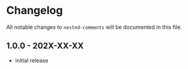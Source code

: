 # Changelog

All notable changes to `nested-comments` will be documented in this file.

## 1.0.0 - 202X-XX-XX

- initial release
